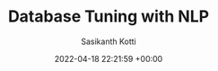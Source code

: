 ---
layout: post
title:  "Database Tuning with NLP"
date:   2022-04-18 22:21:59 +00:00
image: /images/db_tuning_nlp.png 
categories: IIT Jodhpur
course: "CSL7090: Software and Data Engineering"
author: "Sasikanth Kotti"
authors: "<strong>Sasikanth Kotti*</strong>"
presentation: /pdfs/Software_and_Data_Engineering_Term_Project-Database_Tuning_with_NLP.pdf
---